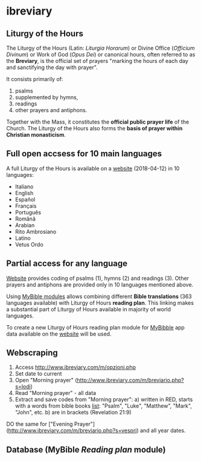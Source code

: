 # ibreviary

## Liturgy of the Hours 

The Liturgy of the Hours (Latin: *Liturgia Horarum*) or Divine Office (*Officium Divinum*) or Work of God (*Opus Dei*) or canonical hours, often referred to as the **Breviary**, is the official set of prayers "marking the hours of each day and sanctifying the day with prayer".

It consists primarily of:

1. psalms 
2. supplemented by hymns, 
3. readings 
4. other prayers and antiphons. 

Together with the Mass, it constitutes the **official public prayer life** of the Church. The Liturgy of the Hours also forms the **basis of prayer within Christian monasticism**.

## Full open accsess for 10 main languages

A full Liturgy of the Hours is available on a [website](http://www.ibreviary.com/m/opzioni.php) (2018-04-12) in 10 languages:

- Italiano
- English
- Español
- Français
- Português
- Română
- Arabian
- Rito Ambrosiano
- Latino
- Vetus Ordo

## Partial access for any language

[Website](http://www.ibreviary.com/m/opzioni.php) provides coding of psalms (1), hymns (2) and readings (3). Other prayers and antiphons are provided only in 10 languages mentioned above.

Using [MyBible modules](https://docs.google.com/document/d/12rf4Pqy13qhnAW31uKkaWNTBDTtRbNW0s7cM0vcimlA/edit#heading=h.ec9vzutl5wtt) allows combining different **Bible translations** (363 languages available) with Liturgy of Hours **reading plan**. This linking makes a substantial part of Liturgy of Hours available in majority of world languages. 

To create a new Liturgy of Hours reading plan module for [MyBibble](https://mybible.zone/index-eng.php) app data available on the [website](http://www.ibreviary.com/) will be used.

## Webscraping 

1. Access http://www.ibreviary.com/m/opzioni.php 
2. Set date to current 
3. Open "Morning prayer" (http://www.ibreviary.com/m/breviario.php?s=lodi)
4. Read "Morning prayer" - all data
6. Extract and save codes from "Morning prayer":
  a) written in RED,
starts with a words from bible books [list](https://mybible.zone/code-eng.php): "Psalm", "Luke", "Matthew", "Mark", "John", etc.
  b) are in brackets (Revelation 21:9)

DO the same for ["Evening Prayer"] (http://www.ibreviary.com/m/breviario.php?s=vespri) and all year dates.

## Database (MyBible *Reading plan* module)  
